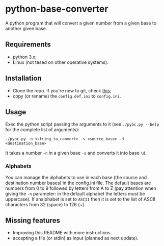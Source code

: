 # python-base-converter
A python program that will convert a given number from a given base to another given base.

## Requirements
- python 3.x;
- Linux (not tesed on other operative systems).

## Installation
- Clone the repo. If you're new to git, check [this](https://docs.github.com/en/repositories/creating-and-managing-repositories/cloning-a-repository);
- copy (or rename) the `config.def.ini` to `config.ini`.

## Usage
Exec the python script passing the arguments to it (see `./pybc.py --help` for the complete list of arguments):
```
./pybc.py -n <string_to_convert> -s <source_base> -d <destination_base>
```
It takes a number `-n` in a given base `-s` and converts it into base `\d`.

### Alphabets
You can manage the alphabets to use in each base (the source and destination number bases) in the config.ini file.
The default bases are numbers from 0 to 9 followed by letters from A to Z (pay attention when giving the `-n` parameter: in the default alphabet the letters must be uppercase).
If analphabet is set to `ASCII` then it is set to the list of ASCII characters from 32 (space) to 126 (~).

## Missing features
- Improving this README with more instructions.
- accepting a file (or stdin) as input (planned as next update).